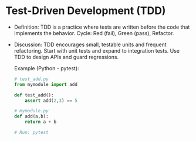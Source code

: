 # Test-Driven Development (TDD)

- Definition: TDD is a practice where tests are written before the code that implements the behavior. Cycle: Red (fail), Green (pass), Refactor.
- Discussion: TDD encourages small, testable units and frequent refactoring. Start with unit tests and expand to integration tests. Use TDD to design APIs and guard regressions.

  Example (Python - pytest):

  ```python
  # test_add.py
  from mymodule import add
  
  def test_add():
      assert add(2,3) == 5
  
  # mymodule.py
  def add(a,b):
      return a + b
  
  # Run: pytest
  ```
